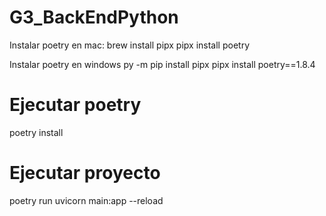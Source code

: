 # G3_BackEndPython

Instalar poetry en mac:
brew install pipx
pipx install poetry

Instalar poetry en windows
py -m pip install pipx
pipx install poetry==1.8.4

# Ejecutar poetry
poetry install

# Ejecutar proyecto
poetry run uvicorn main:app --reload
